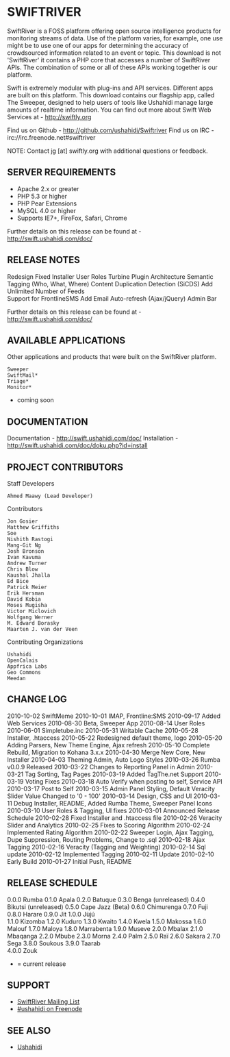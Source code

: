 ﻿SWIFTRIVER
==========
 
SwiftRiver is a FOSS platform offering open source intelligence products for monitoring streams of data. Use of the platform varies, for example, one use might be to use one of our apps for determining the accuracy of crowdsourced information related to an event or topic.  This download is not 'SwiftRiver' it contains a PHP core that accesses a number of SwiftRiver APIs.  The combination of some or all of these APIs working together is our platform.

Swift is extremely modular with plug-ins and API services.  Different apps are built on this platform. This download contains our flagship app, called The Sweeper, designed to help users of tools like Ushahidi manage large amounts of realtime information. You can find out more about Swift Web Services at - http://swiftly.org

Find us on Github - http://github.com/ushahidi/Swiftriver
Find us on IRC - irc://irc.freenode.net#swiftriver

NOTE: Contact jg [at] swiftly.org with additional questions or feedback.


SERVER REQUIREMENTS
-------------------

* Apache 2.x or greater
* PHP 5.3 or higher
* PHP Pear Extensions
* MySQL 4.0 or higher
* Supports IE7+, FireFox, Safari, Chrome
	
Further details on this release can be found at - http://swift.ushahidi.com/doc/


RELEASE NOTES
-------------
 
Redesign
Fixed Installer
User Roles
Turbine Plugin Architecture
Semantic Tagging (Who, What, Where)
Content Duplication Detection (SiCDS)
Add Unlimited Number of Feeds 	
Support for FrontlineSMS
Add Email
Auto-refresh (Ajax/jQuery)
Admin Bar
	
Further details on this release can be found at - http://swift.ushahidi.com/doc/	

AVAILABLE APPLICATIONS 
----------------------

Other applications and products that were built on the SwiftRiver platform.

	Sweeper
	SwiftMail*
	Triage*
	Monitor*
	
* coming soon	


DOCUMENTATION
-------------

Documentation - http://swift.ushahidi.com/doc/ 
Installation - http://swift.ushahidi.com/doc/doku.php?id=install


PROJECT CONTRIBUTORS
--------------------

Staff Developers

	Ahmed Maawy (Lead Developer)

Contributors

	Jon Gosier
	Matthew Griffiths
	Soe
	Nishith Rastogi 
	Mang-Git Ng 
	Josh Bronson 
	Ivan Kavuma 
	Andrew Turner
	Chris Blow
	Kaushal Jhalla
	Ed Bice
	Patrick Meier
	Erik Hersman
	David Kobia 
	Moses Mugisha
	Victor Miclovich 
	Wolfgang Werner 
	M. Edward Borasky 
	Maarten J. van der Veen

Contributing Organizations

	Ushahidi
	OpenCalais
	Appfrica Labs
	Geo Commons
	Meedan


CHANGE LOG
----------
2010-10-02	SwiftMeme
2010-10-01	IMAP, Frontline:SMS
2010-09-17	Added Web Services
2010-08-30	Beta, Sweeper App
2010-08-14	User Roles
2010-06-01	Simpletube.inc
2010-05-31	Writable Cache
2010-05-28	Installer, .htaccess
2010-05-22	Redesigned default theme, logo
2010-05-20	Adding Parsers, New Theme Engine, Ajax refresh 
2010-05-10	Complete Rebuild, Migration to Kohana 3.x.x
2010-04-30	Merge New Core, New Installer
2010-04-03	Theming Admin, Auto Logo Styles
2010-03-26	Rumba v0.0.9 Released
2010-03-22	Changes to Reporting Panel in Admin
2010-03-21	Tag Sorting, Tag Pages
2010-03-19	Added TagThe.net Support
2010-03-19	Voting Fixes
2010-03-18	Auto Verify when posting to self, Service API
2010-03-17	Post to Self
2010-03-15	Admin Panel Styling, Default Veracity Slider Value Changed to '0 - 100'
2010-03-14	Design, CSS and UI
2010-03-11	Debug Installer, README, Added Rumba Theme, Sweeper Panel Icons
2010-03-10	User Roles & Tagging, UI fixes
2010-03-01	Announced Release Schedule
2010-02-28	Fixed Installer and .htaccess file
2010-02-26	Veracity Slider and Analytics
2010-02-25	Fixes to Scoring Algorithm
2010-02-24	Implemented Rating Algorithm
2010-02-22	Sweeper Login, Ajax Tagging, Dupe Suppression, Routing Problems, Change to .sql
2010-02-18	Ajax Tagging
2010-02-16	Veracity (Tagging and Weighting)
2010-02-14	Sql update
2010-02-12	Implemented Tagging
2010-02-11	Update
2010-02-10	Early Build
2010-01-27	Initial Push, README


RELEASE SCHEDULE
----------------
0.0.0	Rumba
0.1.0	Apala
0.2.0	Batuque
0.3.0	Benga 		(unreleased)
0.4.0	Bikutsi		(unreleased)
0.5.0	Cape Jazz	(Beta)
0.6.0	Chimurenga
0.7.0	Fuji
0.8.0	Harare
0.9.0	Jit
1.0.0	Jùjú		
1.1.0	Kizomba
1.2.0	Kuduro
1.3.0	Kwaito
1.4.0	Kwela
1.5.0	Makossa
1.6.0	Malouf
1.7.0	Maloya
1.8.0	Marrabenta
1.9.0	Museve
2.0.0	Mbalax
2.1.0	Mbaqanga
2.2.0	Mbube
2.3.0	Morna
2.4.0	Palm
2.5.0	Raï
2.6.0	Sakara
2.7.0	Sega
3.8.0	Soukous
3.9.0	Taarab	
4.0.0	Zouk

* = current release

SUPPORT
-------

* [SwiftRiver Mailing List](http://groups.google.com/group/swiftriver)
* [#ushahidi on Freenode](http://irc.lc/freenode/ushahidi)

SEE ALSO
--------

* [Ushahidi](http://ushahidi.com/)